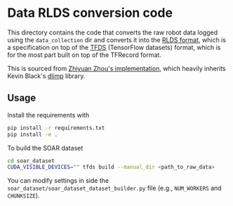 # Data RLDS conversion code

This directory contains the code that converts the raw robot data logged using the `data_collection` dir and converts it into
the [RLDS format](https://github.com/google-research/rlds), which is a specification on top of the [TFDS](https://www.tensorflow.org/datasets) (TensorFlow datasets) format, which is for the most part built on top of the TFRecord format.

This is sourced from [Zhiyuan Zhou's implementation](https://github.com/zhouzypaul/dlimp), which heavily inherits Kevin Black's [dlimp](https://github.com/kvablack/dlimp) library.


## Usage
Install the requirements with
```bash
pip install -r requirements.txt
pip install -e .
```

To build the SOAR dataset
```bash
cd soar_dataset
CUDA_VISIBLE_DEVICES="" tfds build --manual_dir <path_to_raw_data>
```
You can modify settings in side the `soar_dataset/soar_dataset_dataset_builder.py` file (e.g., `NUM_WORKERS` and `CHUNKSIZE`).
